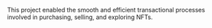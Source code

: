 This project enabled the smooth and efficient transactional processes involved in purchasing, selling, and exploring NFTs.        
